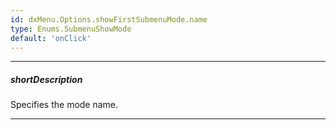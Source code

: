 ```yaml
---
id: dxMenu.Options.showFirstSubmenuMode.name
type: Enums.SubmenuShowMode
default: 'onClick'
---
```

---
##### shortDescription
Specifies the mode name.

---
<!-- Description goes here -->